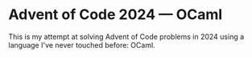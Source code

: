 # Advent of Code 2024 &mdash; OCaml

This is my attempt at solving Advent of Code problems in 2024 using a language I've never touched before: OCaml.
